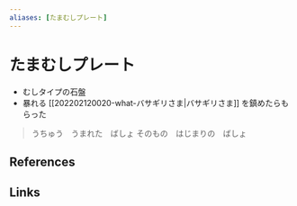 ```yaml
---
aliases: [たまむしプレート]
---
```

# たまむしプレート

- むしタイプの石盤
- 暴れる [[202202120020-what-バサギリさま|バサギリさま]] を鎮めたらもらった

> うちゅう　うまれた　ばしょ
> そのもの　はじまりの　ばしょ

## References



## Links


